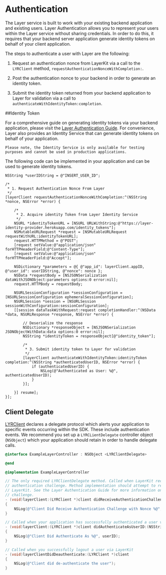 # Authentication

The Layer service is built to work with your existing backend application and existing users. Layer Authentication allows you to represent your users within the Layer service without sharing credentials. In order to do this, it requires that your backend server application generate identity tokens on behalf of your client application. 

The steps to authenticate a user with Layer are the following:

1. Request an authentication nonce from LayerKit via a call to the `LYRClient` method, `requestAuthenticationNonceWithCompletion:`. 

2. Post the authentication nonce to your backend in order to generate an identity token. 

3. Submit the identity token returned from your backend application to Layer for validation via a call to `authenticateWithIdentityToken:completion`.


##Identity Token 

For a comprehensive guide on generating identity tokens via your backend application, please visit the [Layer Authentication Guide](/docs/resources#authentication-guide). For convenience, Layer also provides an Identity Service that can generate identity tokens on behalf of your application. 


```emphasis
Please note, the Identity Service is only available for testing purposes and cannot be used in production applications.
```

The following code can be implemented in your application and can be used to generate identity tokens. 

```
NSString *userIDString = @"INSERT_USER_ID";

/*
 * 1. Request Authentication Nonce From Layer
 */
[layerClient requestAuthenticationNonceWithCompletion:^(NSString *nonce, NSError *error) {
    
    /*
     * 2. Acquire identity Token from Layer Identity Service
     */
    NSURL *identityTokenURL = [NSURL URLWithString:@"https://layer-identity-provider.herokuapp.com/identity_tokens"];
    NSMutableURLRequest *request = [NSMutableURLRequest requestWithURL:identityTokenURL];
    request.HTTPMethod = @"POST";
    [request setValue:@"application/json" forHTTPHeaderField:@"Content-Type"];
    [request setValue:@"application/json" forHTTPHeaderField:@"Accept"];
    
    NSDictionary *parameters = @{ @"app_id": layerClient.appID, @"user_id": userIDString, @"nonce": nonce };
    NSData *requestBody = [NSJSONSerialization dataWithJSONObject:parameters options:0 error:nil];
    request.HTTPBody = requestBody;
    
    NSURLSessionConfiguration *sessionConfiguration = [NSURLSessionConfiguration ephemeralSessionConfiguration];
    NSURLSession *session = [NSURLSession sessionWithConfiguration:sessionConfiguration];
    [[session dataTaskWithRequest:request completionHandler:^(NSData *data, NSURLResponse *response, NSError *error) {
        
        // Deserialize the response
        NSDictionary *responseObject = [NSJSONSerialization JSONObjectWithData:data options:0 error:nil];
        NSString *identityToken = responseObject[@"identity_token"];
        
        /*
         * 3. Submit identity token to Layer for validation
         */
        [layerClient authenticateWithIdentityToken:identityToken completion:^(NSString *authenticatedUserID, NSError *error) {
            if (authenticatedUserID) {
                NSLog(@"Authenticated as User: %@", authenticatedUserID);
            }
        }];
        
    }] resume];
}];
```


## Client Delegate 

[LYRClient](/docs/api/ios#lyrclient)  declares a delegate protocol which alerts your application to specific events occurring within the SDK. These include authentication events. We recommend you set up a `LYRCLientDelegate` controller object (`NSObject`) which your application should retain in order to handle delegate calls.    

```objectivec
@interface ExampleLayerController : NSObject <LYRClientDelegate>

@end

@implementation ExampleLayerController

// The only required LYRClientDelegate method. Called when LayerKit receives an 
// authentication challenge. Method implementation should attempt to re-authenticate
// LayerKit. See the Layer Authentication Guide for more information on an authentication
// challenge.
- (void)layerClient:(LYRClient *)client didReceiveAuthenticationChallengeWithNonce:(NSString *)nonce
{
	NSLog(@"Client Did Receive Authentication Challenge with Nonce %@", nonce);
}

// Called when your application has successfully authenticated a user via LayerKit
- (void)layerClient:(LYRClient *)client didAuthenticateAsUserID:(NSString *)userID
{
    NSLog(@"Client Did Authenticate As %@", userID);
}

// Called when you successfully logout a user via LayerKit
- (void)layerClientDidDeauthenticate:(LYRClient *)client
{
	NSLog(@"Client did de-authenticate the user");
} 
```


